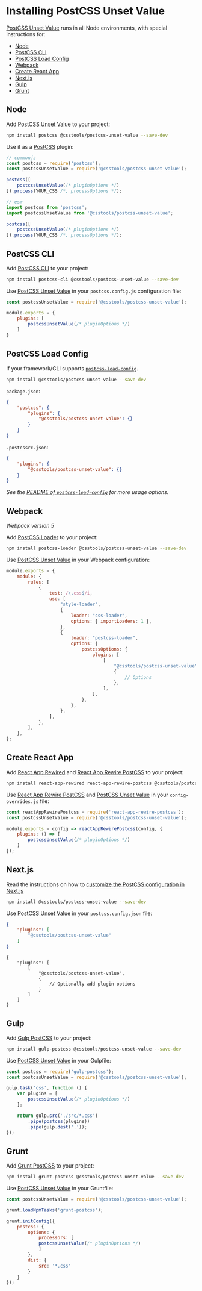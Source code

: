 # Installing PostCSS Unset Value

[PostCSS Unset Value] runs in all Node environments, with special instructions for:

- [Node](#node)
- [PostCSS CLI](#postcss-cli)
- [PostCSS Load Config](#postcss-load-config)
- [Webpack](#webpack)
- [Create React App](#create-react-app)
- [Next.js](#nextjs)
- [Gulp](#gulp)
- [Grunt](#grunt)

## Node

Add [PostCSS Unset Value] to your project:

```bash
npm install postcss @csstools/postcss-unset-value --save-dev
```

Use it as a [PostCSS] plugin:

```js
// commonjs
const postcss = require('postcss');
const postcssUnsetValue = require('@csstools/postcss-unset-value');

postcss([
	postcssUnsetValue(/* pluginOptions */)
]).process(YOUR_CSS /*, processOptions */);
```

```js
// esm
import postcss from 'postcss';
import postcssUnsetValue from '@csstools/postcss-unset-value';

postcss([
	postcssUnsetValue(/* pluginOptions */)
]).process(YOUR_CSS /*, processOptions */);
```

## PostCSS CLI

Add [PostCSS CLI] to your project:

```bash
npm install postcss-cli @csstools/postcss-unset-value --save-dev
```

Use [PostCSS Unset Value] in your `postcss.config.js` configuration file:

```js
const postcssUnsetValue = require('@csstools/postcss-unset-value');

module.exports = {
	plugins: [
		postcssUnsetValue(/* pluginOptions */)
	]
}
```

## PostCSS Load Config

If your framework/CLI supports [`postcss-load-config`](https://github.com/postcss/postcss-load-config).

```bash
npm install @csstools/postcss-unset-value --save-dev
```

`package.json`:

```json
{
	"postcss": {
		"plugins": {
			"@csstools/postcss-unset-value": {}
		}
	}
}
```

`.postcssrc.json`:

```json
{
	"plugins": {
		"@csstools/postcss-unset-value": {}
	}
}
```

_See the [README of `postcss-load-config`](https://github.com/postcss/postcss-load-config#usage) for more usage options._

## Webpack

_Webpack version 5_

Add [PostCSS Loader] to your project:

```bash
npm install postcss-loader @csstools/postcss-unset-value --save-dev
```

Use [PostCSS Unset Value] in your Webpack configuration:

```js
module.exports = {
	module: {
		rules: [
			{
				test: /\.css$/i,
				use: [
					"style-loader",
					{
						loader: "css-loader",
						options: { importLoaders: 1 },
					},
					{
						loader: "postcss-loader",
						options: {
							postcssOptions: {
								plugins: [
									[
										"@csstools/postcss-unset-value",
										{
											// Options
										},
									],
								],
							},
						},
					},
				],
			},
		],
	},
};
```

## Create React App

Add [React App Rewired] and [React App Rewire PostCSS] to your project:

```bash
npm install react-app-rewired react-app-rewire-postcss @csstools/postcss-unset-value --save-dev
```

Use [React App Rewire PostCSS] and [PostCSS Unset Value] in your
`config-overrides.js` file:

```js
const reactAppRewirePostcss = require('react-app-rewire-postcss');
const postcssUnsetValue = require('@csstools/postcss-unset-value');

module.exports = config => reactAppRewirePostcss(config, {
	plugins: () => [
		postcssUnsetValue(/* pluginOptions */)
	]
});
```

## Next.js

Read the instructions on how to [customize the PostCSS configuration in Next.js](https://nextjs.org/docs/advanced-features/customizing-postcss-config)

```bash
npm install @csstools/postcss-unset-value --save-dev
```

Use [PostCSS Unset Value] in your `postcss.config.json` file:

```json
{
	"plugins": [
		"@csstools/postcss-unset-value"
	]
}
```

```json5
{
	"plugins": [
		[
			"@csstools/postcss-unset-value",
			{
				// Optionally add plugin options
			}
		]
	]
}
```

## Gulp

Add [Gulp PostCSS] to your project:

```bash
npm install gulp-postcss @csstools/postcss-unset-value --save-dev
```

Use [PostCSS Unset Value] in your Gulpfile:

```js
const postcss = require('gulp-postcss');
const postcssUnsetValue = require('@csstools/postcss-unset-value');

gulp.task('css', function () {
	var plugins = [
		postcssUnsetValue(/* pluginOptions */)
	];

	return gulp.src('./src/*.css')
		.pipe(postcss(plugins))
		.pipe(gulp.dest('.'));
});
```

## Grunt

Add [Grunt PostCSS] to your project:

```bash
npm install grunt-postcss @csstools/postcss-unset-value --save-dev
```

Use [PostCSS Unset Value] in your Gruntfile:

```js
const postcssUnsetValue = require('@csstools/postcss-unset-value');

grunt.loadNpmTasks('grunt-postcss');

grunt.initConfig({
	postcss: {
		options: {
			processors: [
			postcssUnsetValue(/* pluginOptions */)
			]
		},
		dist: {
			src: '*.css'
		}
	}
});
```

[Gulp PostCSS]: https://github.com/postcss/gulp-postcss
[Grunt PostCSS]: https://github.com/nDmitry/grunt-postcss
[PostCSS]: https://github.com/postcss/postcss
[PostCSS CLI]: https://github.com/postcss/postcss-cli
[PostCSS Loader]: https://github.com/postcss/postcss-loader
[PostCSS Unset Value]: https://github.com/csstools/postcss-plugins/tree/main/plugins/postcss-unset-value
[React App Rewire PostCSS]: https://github.com/csstools/react-app-rewire-postcss
[React App Rewired]: https://github.com/timarney/react-app-rewired
[Next.js]: https://nextjs.org
